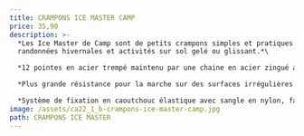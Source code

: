 ```yaml
---
title: CRAMPONS ICE MASTER CAMP
price: 35,90
description: >-
  *Les Ice Master de Camp sont de petits crampons simples et pratiques pour les
  randonnées hivernales et activités sur sol gelé ou glissant.*\

  *12 pointes en acier trempé maintenu par une chaine en acier zingué avec partie avant articulée pour une marche naturelle.*\

  *Plus grande résistance pour la marche sur des surfaces irrégulières grâce aux mailles en acier zingué.*\

  *Système de fixation en caoutchouc élastique avec sangle en nylon, facile à mettre en place et sûr.*
image: /assets/ca22_1_b-crampons-ice-master-camp.jpg
path: CRAMPONS ICE MASTER
---
```

